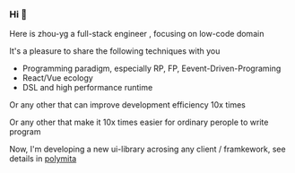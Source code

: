 ### Hi 👋

Here is zhou-yg a full-stack engineer , focusing on low-code domain

It's a pleasure to share the following techniques with you

- Programming paradigm, especially RP, FP, Eevent-Driven-Programing
- React/Vue ecology
- DSL and high performance runtime

Or any other that can improve development efficiency 10x times

Or any other that make it 10x times easier for ordinary perople to write program

Now, I'm developing a new ui-library acrosing any client / framkework, see details in [polymita](https://github.com/zhou-yg/polymita)

<!--
**zhou-yg/zhou-yg** is a ✨ _special_ ✨ repository because its `README.md` (this file) appears on your GitHub profile.

Here are some ideas to get you started:

- 🔭 I’m currently working on ...
- 🌱 I’m currently learning ...
- 👯 I’m looking to collaborate on ...
- 🤔 I’m looking for help with ...
- 💬 Ask me about ...
- 📫 How to reach me: ...
- 😄 Pronouns: ...
- ⚡ Fun fact: ...
-->
